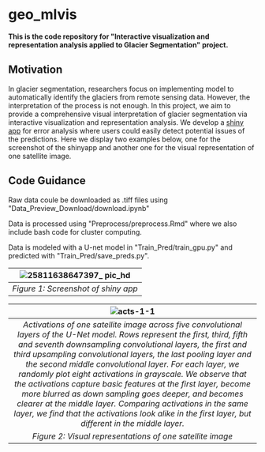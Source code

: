 # geo_mlvis
**This is the code repository for "Interactive visualization and representation analysis applied to Glacier Segmentation" project.**


## Motivation
In glacier segmentation, researchers focus on implementing model to automatically identify the glaciers from remote sensing data. However, the interpretation of the process is not enough. In this project, we aim to provide a comprehensive visual interpretation of glacier segmentation via interactive visualization and representation analysis. We develop a [shiny app](https://bruce-zheng.shinyapps.io/glacier_segmententation/) for error analysis where users could easily detect potential issues of the predictions. Here we display two examples below, one for the screenshot of the shinyapp and another one for the visual representation of one satellite image.


## Code Guidance

Raw data coule be downloaded as .tiff files using "Data_Preview_Download/download.ipynb"

Data is processed using "Preprocess/preprocess.Rmd" where we also include bash code for cluster computing.

Data is modeled with a U-net model in "Train_Pred/train_gpu.py" and predicted with "Train_Pred/save_preds.py".





| ![25811638647397_ pic_hd](https://user-images.githubusercontent.com/53232883/144722760-d1a153f8-609c-46f5-b1a5-6dd5b095d43a.jpg) | 
|:--:| 
| *Figure 1: Screenshot of shiny app* |


| ![acts-1-1](https://user-images.githubusercontent.com/53232883/144722811-04a40069-fc36-4ae5-81a3-ef39ca130784.png) | 
|:--:| 
| *Activations of one satellite image across five convolutional layers of the U-Net model. Rows represent the first, third, fifth and seventh downsampling convolutional layers, the first and third upsampling convolutional layers, the last pooling layer and the second middle convolutional layer. For each layer, we randomly plot eight activations in grayscale. We observe that the activations capture basic features at the first layer, become more blurred as down sampling goes deeper, and becomes clearer at the middle layer. Comparing activations in the same layer, we find that the activations look alike in the first layer, but different in the middle layer.* |
| *Figure 2: Visual representations of one satellite image* |





